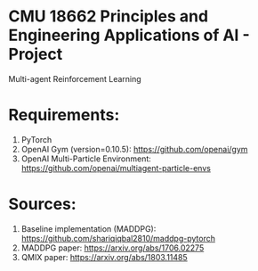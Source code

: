 # CMU 18662 Principles and Engineering Applications of AI - Project
Multi-agent Reinforcement Learning

# Requirements:
1. PyTorch
2. OpenAI Gym (version=0.10.5): https://github.com/openai/gym
3. OpenAI Multi-Particle Environment: https://github.com/openai/multiagent-particle-envs

# Sources:
1. Baseline implementation (MADDPG): https://github.com/shariqiqbal2810/maddpg-pytorch
2. MADDPG paper: https://arxiv.org/abs/1706.02275
3. QMIX paper: https://arxiv.org/abs/1803.11485
